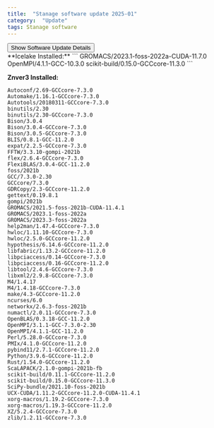 ```yaml
---
title:  "Stanage software update 2025-01"
category:  "Update"
tags: Stanage software
---
```


<button class="btn btn-primary" type="button" data-bs-toggle="collapse" data-bs-target="#softwareUpdate">
  Show Software Update Details
</button>
<script src="https://cdn.jsdelivr.net/npm/bootstrap@5.3.0/dist/js/bootstrap.bundle.min.js"></script>

<div id="softwareUpdate" class="collapse">
<div markdown="1">
**Icelake Installed:**
```
GROMACS/2023.1-foss-2022a-CUDA-11.7.0
OpenMPI/4.1.1-GCC-10.3.0
scikit-build/0.15.0-GCCcore-11.3.0
```

**Znver3 Installed:**
```
Autoconf/2.69-GCCcore-7.3.0
Automake/1.16.1-GCCcore-7.3.0
Autotools/20180311-GCCcore-7.3.0
binutils/2.30
binutils/2.30-GCCcore-7.3.0
Bison/3.0.4
Bison/3.0.4-GCCcore-7.3.0
Bison/3.0.5-GCCcore-7.3.0
BLIS/0.8.1-GCC-11.2.0
expat/2.2.5-GCCcore-7.3.0
FFTW/3.3.10-gompi-2021b
flex/2.6.4-GCCcore-7.3.0
FlexiBLAS/3.0.4-GCC-11.2.0
foss/2021b
GCC/7.3.0-2.30
GCCcore/7.3.0
GDRCopy/2.3-GCCcore-11.2.0
gettext/0.19.8.1
gompi/2021b
GROMACS/2021.5-foss-2021b-CUDA-11.4.1
GROMACS/2023.1-foss-2022a
GROMACS/2023.3-foss-2022a
help2man/1.47.4-GCCcore-7.3.0
hwloc/1.11.10-GCCcore-7.3.0
hwloc/2.5.0-GCCcore-11.2.0
hypothesis/6.14.6-GCCcore-11.2.0
libfabric/1.13.2-GCCcore-11.2.0
libpciaccess/0.14-GCCcore-7.3.0
libpciaccess/0.16-GCCcore-11.2.0
libtool/2.4.6-GCCcore-7.3.0
libxml2/2.9.8-GCCcore-7.3.0
M4/1.4.17
M4/1.4.18-GCCcore-7.3.0
make/4.3-GCCcore-11.2.0
ncurses/6.0
networkx/2.6.3-foss-2021b
numactl/2.0.11-GCCcore-7.3.0
OpenBLAS/0.3.18-GCC-11.2.0
OpenMPI/3.1.1-GCC-7.3.0-2.30
OpenMPI/4.1.1-GCC-11.2.0
Perl/5.28.0-GCCcore-7.3.0
PMIx/4.1.0-GCCcore-11.2.0
pybind11/2.7.1-GCCcore-11.2.0
Python/3.9.6-GCCcore-11.2.0
Rust/1.54.0-GCCcore-11.2.0
ScaLAPACK/2.1.0-gompi-2021b-fb
scikit-build/0.11.1-GCCcore-11.2.0
scikit-build/0.15.0-GCCcore-11.3.0
SciPy-bundle/2021.10-foss-2021b
UCX-CUDA/1.11.2-GCCcore-11.2.0-CUDA-11.4.1
xorg-macros/1.19.2-GCCcore-7.3.0
xorg-macros/1.19.3-GCCcore-11.2.0
XZ/5.2.4-GCCcore-7.3.0
zlib/1.2.11-GCCcore-7.3.0
```
</div>
</div>
